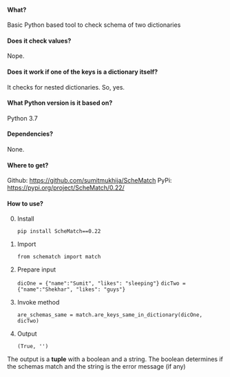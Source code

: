 #### What?
Basic Python based tool to check schema of two dictionaries

#### Does it check values?
Nope.

#### Does it work if one of the keys is a dictionary itself?
It checks for nested dictionaries. So, yes.

#### What Python version is it based on?
Python 3.7

#### Dependencies?
None.

#### Where to get?
Github: https://github.com/sumitmukhija/ScheMatch
PyPi:   https://pypi.org/project/ScheMatch/0.22/

#### How to use?

0. Install

   ```pip install ScheMatch==0.22```

1. Import

   ``` from schematch import match ```

2. Prepare input

    ```dicOne = {"name":"Sumit", "likes": "sleeping"}```
    ```dicTwo = {"name":"Shekhar", "likes": "guys"}```

3. Invoke method

    ```are_schemas_same = match.are_keys_same_in_dictionary(dicOne, dicTwo)```

4. Output

    ```(True, '')```

The output is a **tuple** with a boolean and a string. The boolean determines if the schemas match and the string is the error message (if any)
